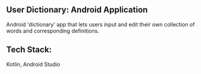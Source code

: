## User Dictionary: Android Application

Android 'dictionary' app that lets users input and edit their own collection of words and corresponding definitions.

## Tech Stack:

Kotlin, Android Studio

